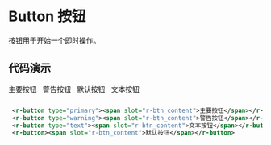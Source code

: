 # Button 按钮
按钮用于开始一个即时操作。

## 代码演示

<div style="display:inline-block;margin-right: 8px;margin-bottom: 12px;">
    <r-button type="primary"><span slot="r-btn_content">主要按钮</span></r-button>
</div>
<div style="display:inline-block;margin-right: 8px;margin-bottom: 12px;">
    <r-button type="warning"><span slot="r-btn_content">警告按钮</span></r-button>
</div>
<div style="display:inline-block;margin-right: 8px;margin-bottom: 12px;">
    <r-button><span slot="r-btn_content">默认按钮</span></r-button>
</div>
<div style="display:inline-block;margin-right: 8px;margin-bottom: 12px;">
    <r-button type="text"><span slot="r-btn_content">文本按钮</span></r-button>
</div>


```xml
 <r-button type="primary"><span slot="r-btn_content">主要按钮</span></r-button>
 <r-button type="warning"><span slot="r-btn_content">警告按钮</span></r-button>
 <r-button type="text"><span slot="r-btn_content">文本按钮</span></r-button>
 <r-button><span slot="r-btn_content">默认按钮</span></r-button>
```
